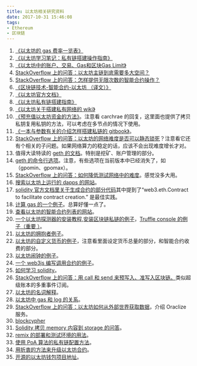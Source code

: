 ```yaml
---
title: 以太坊相关研究资料
date: 2017-10-31 15:46:08
tags:
- Ethereum
- 区块链
---
```


1. [《以太坊的 gas 费率一览表》][1]
2. [《以太坊学习笔记：私有链搭建操作指南》][2]
3. [《以太坊中的账户、交易、Gas和区块Gas Limit》][3]
4. [StackOverflow 上的问答：以太坊主链到底需要多大空间？][4]
5. [StackOverflow 上的问答：怎样提供无限次数的智能合约操作？][5]
6. [《区块链技术-智能合约-以太坊 （译文）》][6]
7. [《以太坊官方文档》][7]
8. [《以太坊私有链搭建指南》][8]
9. [《以太坊关于搭建私有网络的 wiki》][9]
10. [《预充值以太坊资金的方法》][10]。注意看 carchrae 的回复，这里面也提供了拷贝私钥复用私钥的方法，可以考虑在多节点的情况下使用。
11. [《一本与参数有关的介绍怎样搭建私链的 gitbook》][11]。
12. [StackOverflow 上的问答：以太坊的网络难度是否可以静态锁死][12]？注意看它还有个相关的子问题。如果网络算力的稳定的话，应该不会出现难度增长才对。
13. 值得大读特读的 [geth 的文档][13]。特别是挖矿、账户管理的部分。
14. [geth 的命令行选项][14]。注意，有些选项在当前版本中已经消失了，如（gpomin、gpomax）。
15. [StackOverflow 上的问答：如何降低测试网络中的难度][15]。感觉没多大用。
16. [搜索以太坊上运行的 dapps 的网站][16]。
17. [solidity 官方文档里关于生成合约的部分代码][17]其中提到了“web3.eth.Contract to facilitate contract creation.” 是最佳实践。
18. [计算 gas 的一个例子][18]。总算好懂一点了。
19. [查看以太坊的智能合约列表的网站][19]。
20. [一个以太坊探测器的安装教程][20],[安装区块链私链的例子][21]，[Truffle console 的例子（重要 ）][22]。
21. [以太坊的拥抱者例子][23]。
22. [以太坊的自定义货币的例子][24]，注意看里面设定货币总量的部分，和智能合约收费的部分。
23. [以太坊闹钟的例子][25]。
24. [一个 web3js 编写调用合约的例子][26]。
25. [如何学习 solidity][27]。
26. [StackOverflow 上的问答：用 call 和 send 来预写入、准写入区块链。][28]类似超级账本的多重事件订阅。
27. [以太坊的名词解释][29]。
28. [以太坊中 gas 和 log 的关系][30]。
29. [StackOverflow 上的问答：以太坊如何从外部世界获取数据][31]，介绍 Oraclize 服务。
30. [blockcypher][32]
31. [Solidity 拷贝 memory 内容到 storage 的问答][33]。
32. [remix 的部署和测试环境的用法][34]。
33. [使用 PoA 算法的私有链配置方法][35]。
34. [用折衷的方法来升级以太坊合约][36]。
35. [开源的以太坊钱包项目地址][37]。

  [1]: https://docs.google.com/spreadsheets/d/1m89CVujrQe5LAFJ8-YAUCcNK950dUzMQPMJBxRtGCqs/edit#gid=0
  [2]: https://my.oschina.net/u/2349981/blog/865256
  [3]: http://ethfans.org/posts/479
  [4]: https://ethereum.stackexchange.com/questions/143/what-are-the-ethereum-disk-space-needs
  [5]: https://ethereum.stackexchange.com/questions/1953/how-to-remove-gas-system-from-ethereum
  [6]: http://ethfans.org/posts/block-chain-technology-smart-contracts-and-ethereum
  [7]: http://ethdocs.org/en/latest/introduction/index.html
  [8]: https://g2ex.github.io/2017/09/12/ethereum-guidance/
  [9]: https://github.com/ethereum/go-ethereum/wiki/Private-network
  [10]: https://github.com/ethereum/go-ethereum/issues/14831#issuecomment-318687147
  [11]: https://souptacular.gitbooks.io/ethereum-tutorials-and-tips-by-hudson/content/private-chain.html
  [12]: https://ethereum.stackexchange.com/questions/7154/how-to-make-ethereum-mining-difficulty-static-for-a-private-chain/7158#7158
  [13]: https://github.com/ethereum/go-ethereum/wiki/Mining
  [14]: https://github.com/ethereum/go-ethereum/wiki/Command-Line-Options
  [15]: https://ethereum.stackexchange.com/questions/2539/how-do-i-decrease-the-difficulty-on-a-private-testnet
  [16]: https://www.stateofthedapps.com/
  [17]: https://solidity.readthedocs.io/en/latest/contracts.html#creating-contracts
  [18]: https://zhuanlan.zhihu.com/p/25897435
  [19]: https://etherchain.org/account/0x1e143b2588705dfea63a17f2032ca123df995ce0#codeDisasm
  [20]: https://www.codeooze.com/blockchain/ethereum-block-explorer/
  [21]: https://www.codeooze.com/blockchain/ethereum-geth-private-blockchain/#prepare-to-deploy-a-contract-using-truffle
  [22]: https://www.codeooze.com/blockchain/ethereum-truffle-hello-world/
  [23]: https://www.ethereum.org/greeter
  [24]: https://www.ethereum.org/token
  [25]: http://8btc.com/thread-23754-1-2.html
  [26]: http://web3.tryblockchain.org/web3-js-in-action.html
  [27]: https://blockgeeks.com/guides/how-to-learn-solidity/
  [28]: https://ethereum.stackexchange.com/questions/12841/with-web3-how-would-i-get-transaction-and-function-result
  [29]: https://media.consensys.net/ethon-introducing-semantic-ethereum-15f1f0696986
  [30]: http://www.8btc.com/ethereum-events-and-logs
  [31]: https://ethereum.stackexchange.com/questions/2/how-can-an-ethereum-contract-get-data-from-a-website
  [32]: https://www.blockcypher.com/dev/ethereum/#introduction
  [33]: https://ethereum.stackexchange.com/questions/4467/initialising-structs-to-storage-variables
  [34]: https://remix.ethereum.org/#version=soljson-v0.4.18+commit.9cf6e910.js
  [35]: https://medium.com/taipei-ethereum-meetup/%E4%BD%BF%E7%94%A8-go-ethereum-1-6-clique-poa-consensus-%E5%BB%BA%E7%AB%8B-private-chain-1-4d359f28feff
  [36]: https://ethereum.stackexchange.com/questions/2404/upgradeable-smart-contracts
  [37]: https://github.com/kvhnuke/etherwallet